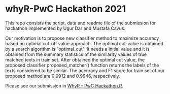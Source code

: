 # whyR-PwC Hackathon 2021

This repo consists the script, data and readme file of the submission for hackathon implemented by Ugur Dar and Mustafa Cavus.

Our motivation is to propose new classifier method to maximize accuracy based on optimal cut-off value approach. The optimal 
cut-value is obtained by a search algorithm is "optimal_cut". It needs a initial value and it is obtained from the summary 
statistics of the similarity values of true matched texts in train set. After obtained the optimal cut value, the proposed classifier proposed_matcher() function returns the labels of the texts considered to be similar. The accuracy and F1 score  for train set 
of our proposed method are 0.9912 and 0.9946, respectively. 

Please see our submission in [WhyR - PwC Hackathon.R](https://github.com/ugurdar/PwCPoland/blob/main/WhyR%20-%20PwC%20Hackathon.R). 

